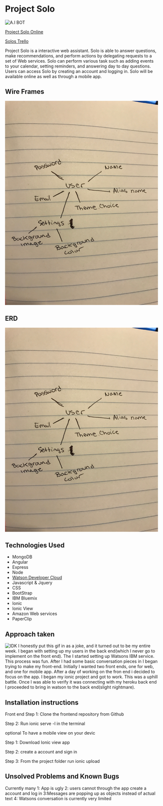 # Project Solo
![A.I BOT](https://media.giphy.com/media/op9A3Z4Ox7XwY/giphy.gif)

[Project Solo Online](#)

[Solos Trello](https://trello.com/b/XxwADJRH/solo)

Project Solo is a interactive web assistant. Solo is able to answer questions, make recommendations, and perform actions by delegating requests to a set of Web services. Solo can perform various task such as adding events to your calendar, setting reminders, and answering day to day questions. Users can access Solo by creating an account and logging in. Solo will be available online as well as through a mobile app.

## Wire Frames
![frames](https://github.com/theamazingmrb/projectSolo/blob/master/assets/File_000%20(2).jpeg?raw=true)

## ERD
![erd](https://github.com/theamazingmrb/projectSolo/blob/master/assets/File_000%20(2).jpeg?raw=true)

## Technologies Used

- MongoDB
- Angular
- Express
- Node
- [Watson Developer Cloud](https://www.ibm.com/watson/developercloud/doc/index.html)
- Javascript & Jquery
- CSS
- BootStrap
- IBM Bluemix
- Ionic
- Ionic View
- Amazon Web services
- PaperClip

## Approach taken
![IDK](https://media.giphy.com/media/104vPBH8buV9vy/giphy.gif)
I honestly put this gif in as a joke, and it turned out to be my entire week. I began with setting up my users in the back end(which I never go to implement on the front end). The I started setting up Watsons IBM service. This process was fun. After I had some basic conversation pieces in I began trying to make my front-end. Initially I wanted two front ends, one for web, and one for mobile app. After a day of working on the fron end i decided to focus on the app. I began my ionic project and got to work. This was a uphill battle. Once I was able to verify it was connecting with my heroku back end I proceeded to bring in watson to the back end(slight nightmare).
## Installation instructions
Front end
Step 1: Clone the frontend repository from Github

Step 2: Run ionic serve -l in the terminal

optional
To have a mobile view on your devic

Step 1: Download Ionic view app

Step 2: create a account and sign in

Step 3: From the project folder run ionic upload

## Unsolved Problems and Known Bugs
Currently many
1: App is ugly
2: users cannot through the app create a account and log in
3:Messages are popping up as objects instead of actual text
4: Watsons conversation is currently very limited
